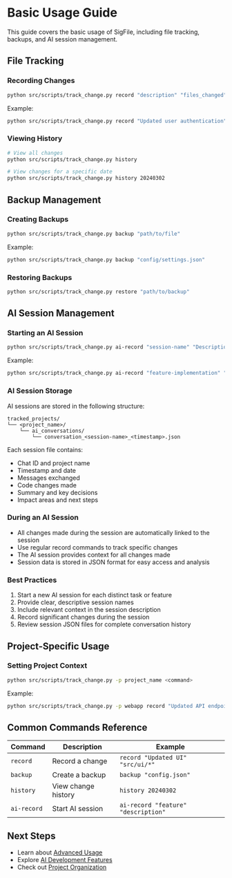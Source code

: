 # Basic Usage Guide

This guide covers the basic usage of SigFile, including file tracking, backups, and AI session management.

## File Tracking

### Recording Changes
```bash
python src/scripts/track_change.py record "description" "files_changed"
```

Example:
```bash
python src/scripts/track_change.py record "Updated user authentication" "src/auth/login.py src/auth/register.py"
```

### Viewing History
```bash
# View all changes
python src/scripts/track_change.py history

# View changes for a specific date
python src/scripts/track_change.py history 20240302
```

## Backup Management

### Creating Backups
```bash
python src/scripts/track_change.py backup "path/to/file"
```

Example:
```bash
python src/scripts/track_change.py backup "config/settings.json"
```

### Restoring Backups
```bash
python src/scripts/track_change.py restore "path/to/backup"
```

## AI Session Management

### Starting an AI Session
```bash
python src/scripts/track_change.py ai-record "session-name" "Description of what you're working on"
```

Example:
```bash
python src/scripts/track_change.py ai-record "feature-implementation" "Implementing new user dashboard with AI assistance"
```

### AI Session Storage
AI sessions are stored in the following structure:
```
tracked_projects/
└── <project_name>/
    └── ai_conversations/
        └── conversation_<session-name>_<timestamp>.json
```

Each session file contains:
- Chat ID and project name
- Timestamp and date
- Messages exchanged
- Code changes made
- Summary and key decisions
- Impact areas and next steps

### During an AI Session
- All changes made during the session are automatically linked to the session
- Use regular record commands to track specific changes
- The AI session provides context for all changes made
- Session data is stored in JSON format for easy access and analysis

### Best Practices
1. Start a new AI session for each distinct task or feature
2. Provide clear, descriptive session names
3. Include relevant context in the session description
4. Record significant changes during the session
5. Review session JSON files for complete conversation history

## Project-Specific Usage

### Setting Project Context
```bash
python src/scripts/track_change.py -p project_name <command>
```

Example:
```bash
python src/scripts/track_change.py -p webapp record "Updated API endpoints" "src/api/*.py"
```

## Common Commands Reference

| Command | Description | Example |
|---------|-------------|---------|
| `record` | Record a change | `record "Updated UI" "src/ui/*"` |
| `backup` | Create a backup | `backup "config.json"` |
| `history` | View change history | `history 20240302` |
| `ai-record` | Start AI session | `ai-record "feature" "description"` |

## Next Steps
- Learn about [Advanced Usage](../advanced/)
- Explore [AI Development Features](../features/ai-tracking.md)
- Check out [Project Organization](../features/project-organization.md) 